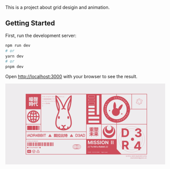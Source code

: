 This is a project about grid desigin and animation.

## Getting Started

First, run the development server:

```bash
npm run dev
# or
yarn dev
# or
pnpm dev
```

Open [http://localhost:3000](http://localhost:3000) with your browser to see the result.

![1677720587273](image/README/1677720587273.png)
